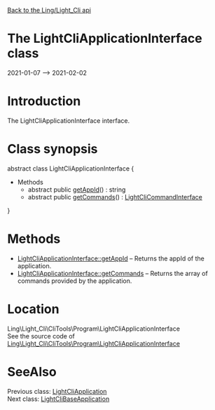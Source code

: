 [Back to the Ling/Light_Cli api](https://github.com/lingtalfi/Light_Cli/blob/master/doc/api/Ling/Light_Cli.md)



The LightCliApplicationInterface class
================
2021-01-07 --> 2021-02-02






Introduction
============

The LightCliApplicationInterface interface.



Class synopsis
==============


abstract class <span class="pl-k">LightCliApplicationInterface</span>  {

- Methods
    - abstract public [getAppId](https://github.com/lingtalfi/Light_Cli/blob/master/doc/api/Ling/Light_Cli/CliTools/Program/LightCliApplicationInterface/getAppId.md)() : string
    - abstract public [getCommands](https://github.com/lingtalfi/Light_Cli/blob/master/doc/api/Ling/Light_Cli/CliTools/Program/LightCliApplicationInterface/getCommands.md)() : [LightCliCommandInterface](https://github.com/lingtalfi/Light_Cli/blob/master/doc/api/Ling/Light_Cli/CliTools/Program/LightCliCommandInterface.md)

}






Methods
==============

- [LightCliApplicationInterface::getAppId](https://github.com/lingtalfi/Light_Cli/blob/master/doc/api/Ling/Light_Cli/CliTools/Program/LightCliApplicationInterface/getAppId.md) &ndash; Returns the appId of the application.
- [LightCliApplicationInterface::getCommands](https://github.com/lingtalfi/Light_Cli/blob/master/doc/api/Ling/Light_Cli/CliTools/Program/LightCliApplicationInterface/getCommands.md) &ndash; Returns the array of commands provided by the application.





Location
=============
Ling\Light_Cli\CliTools\Program\LightCliApplicationInterface<br>
See the source code of [Ling\Light_Cli\CliTools\Program\LightCliApplicationInterface](https://github.com/lingtalfi/Light_Cli/blob/master/CliTools/Program/LightCliApplicationInterface.php)



SeeAlso
==============
Previous class: [LightCliApplication](https://github.com/lingtalfi/Light_Cli/blob/master/doc/api/Ling/Light_Cli/CliTools/Program/LightCliApplication.md)<br>Next class: [LightCliBaseApplication](https://github.com/lingtalfi/Light_Cli/blob/master/doc/api/Ling/Light_Cli/CliTools/Program/LightCliBaseApplication.md)<br>
